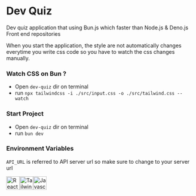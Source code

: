 # Dev Quiz

Dev quiz application that using Bun.js which faster than Node.js & Deno.js
Front end repositories

When you start the application, the style are not automatically
changes everytime you write css code so you have to watch the css changes manually.

### Watch CSS on Bun ?
- Open `dev-quiz` dir on terminal
- run `npx tailwindcss -i ./src/input.css -o ./src/tailwind.css --watch`

### Start Project
- Open `dev-quiz` dir on terminal
- run `bun dev`

### Environment Variables
`API_URL` is referred to API server url so make sure to change to your server url

<div style="display: flex;">
  <img src='https://svgshare.com/i/iMA.svg' alt="React JS" height="36px" />
  <img src='https://svgshare.com/i/iLM.svg' alt="Tailwind CSS" height="36px" />
  <img src='https://svgshare.com/i/iLU.svg' title='Javascript' height="36px" />
</div>